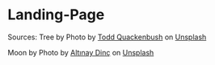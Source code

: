 # Landing-Page


Sources:
Tree  by Photo by <a href="https://unsplash.com/@toddquackenbush?utm_content=creditCopyText&utm_medium=referral&utm_source=unsplash">Todd Quackenbush</a> on <a href="https://unsplash.com/photos/green-leaf-tree-on-shore-XBxQZLNBM0Q?utm_content=creditCopyText&utm_medium=referral&utm_source=unsplash">Unsplash</a>
  
  Moon  by Photo by <a href="https://unsplash.com/@adinc?utm_content=creditCopyText&utm_medium=referral&utm_source=unsplash">Altınay Dinç</a> on <a href="https://unsplash.com/photos/full-moon-and-clouds-LluELtL5mK4?utm_content=creditCopyText&utm_medium=referral&utm_source=unsplash">Unsplash</a>
  
  